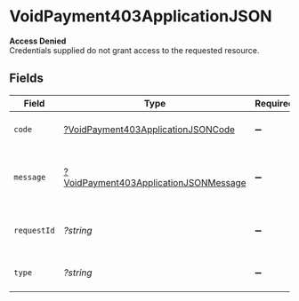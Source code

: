 # VoidPayment403ApplicationJSON

**Access Denied**\
Credentials supplied do not grant access to the requested resource.



## Fields

| Field                                                                                                    | Type                                                                                                     | Required                                                                                                 | Description                                                                                              | Example                                                                                                  |
| -------------------------------------------------------------------------------------------------------- | -------------------------------------------------------------------------------------------------------- | -------------------------------------------------------------------------------------------------------- | -------------------------------------------------------------------------------------------------------- | -------------------------------------------------------------------------------------------------------- |
| `code`                                                                                                   | [?VoidPayment403ApplicationJSONCode](../../models/operations/VoidPayment403ApplicationJSONCode.md)       | :heavy_minus_sign:                                                                                       | Code of the authorization error.                                                                         | payments-forbidden-error                                                                                 |
| `message`                                                                                                | [?VoidPayment403ApplicationJSONMessage](../../models/operations/VoidPayment403ApplicationJSONMessage.md) | :heavy_minus_sign:                                                                                       | Message explaining the authorization error.                                                              | You do not have permission to access this resource.                                                      |
| `requestId`                                                                                              | *?string*                                                                                                | :heavy_minus_sign:                                                                                       | Request identifier in UUID format.                                                                       | bcc78633-cd09-4e7d-8f3b-d593fdc1439c                                                                     |
| `type`                                                                                                   | *?string*                                                                                                | :heavy_minus_sign:                                                                                       | It shows as authorization error.                                                                         | authorization-error                                                                                      |